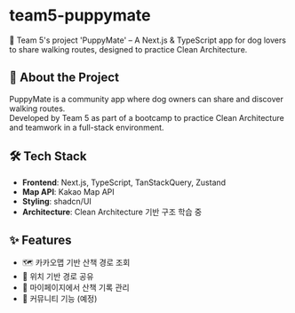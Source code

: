 # team5-puppymate

🐶 Team 5's project 'PuppyMate' – A Next.js &amp; TypeScript app for dog lovers to share walking routes, designed to practice Clean Architecture.

## 📖 About the Project

PuppyMate is a community app where dog owners can share and discover walking routes.  
Developed by Team 5 as part of a bootcamp to practice Clean Architecture and teamwork in a full-stack environment.

## 🛠️ Tech Stack

- **Frontend**: Next.js, TypeScript, TanStackQuery, Zustand
- **Map API**: Kakao Map API
- **Styling**: shadcn/UI
- **Architecture**: Clean Architecture 기반 구조 학습 중

## ✨ Features

- 🗺️ 카카오맵 기반 산책 경로 조회
- 📍 위치 기반 경로 공유
- 🐾 마이페이지에서 산책 기록 관리
- 💬 커뮤니티 기능 (예정)

